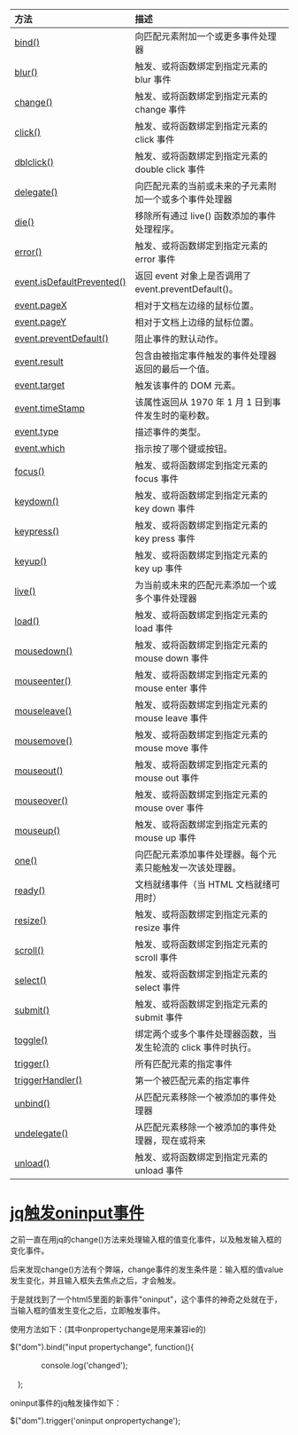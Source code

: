 | 方法                                                         | 描述                                                         |
| :----------------------------------------------------------- | :----------------------------------------------------------- |
| [bind()](https://www.w3school.com.cn/jquery/event_bind.asp)  | 向匹配元素附加一个或更多事件处理器                           |
| [blur()](https://www.w3school.com.cn/jquery/event_blur.asp)  | 触发、或将函数绑定到指定元素的 blur 事件                     |
| [change()](https://www.w3school.com.cn/jquery/event_change.asp) | 触发、或将函数绑定到指定元素的 change 事件                   |
| [click()](https://www.w3school.com.cn/jquery/event_click.asp) | 触发、或将函数绑定到指定元素的 click 事件                    |
| [dblclick()](https://www.w3school.com.cn/jquery/event_dblclick.asp) | 触发、或将函数绑定到指定元素的 double click 事件             |
| [delegate()](https://www.w3school.com.cn/jquery/event_delegate.asp) | 向匹配元素的当前或未来的子元素附加一个或多个事件处理器       |
| [die()](https://www.w3school.com.cn/jquery/event_die.asp)    | 移除所有通过 live() 函数添加的事件处理程序。                 |
| [error()](https://www.w3school.com.cn/jquery/event_error.asp) | 触发、或将函数绑定到指定元素的 error 事件                    |
| [event.isDefaultPrevented()](https://www.w3school.com.cn/jquery/event_isdefaultprevented.asp) | 返回 event 对象上是否调用了 event.preventDefault()。         |
| [event.pageX](https://www.w3school.com.cn/jquery/event_pagex.asp) | 相对于文档左边缘的鼠标位置。                                 |
| [event.pageY](https://www.w3school.com.cn/jquery/event_pagey.asp) | 相对于文档上边缘的鼠标位置。                                 |
| [event.preventDefault()](https://www.w3school.com.cn/jquery/event_preventdefault.asp) | 阻止事件的默认动作。                                         |
| [event.result](https://www.w3school.com.cn/jquery/event_result.asp) | 包含由被指定事件触发的事件处理器返回的最后一个值。           |
| [event.target](https://www.w3school.com.cn/jquery/event_target.asp) | 触发该事件的 DOM 元素。                                      |
| [event.timeStamp](https://www.w3school.com.cn/jquery/event_timeStamp.asp) | 该属性返回从 1970 年 1 月 1 日到事件发生时的毫秒数。         |
| [event.type](https://www.w3school.com.cn/jquery/event_type.asp) | 描述事件的类型。                                             |
| [event.which](https://www.w3school.com.cn/jquery/event_which.asp) | 指示按了哪个键或按钮。                                       |
| [focus()](https://www.w3school.com.cn/jquery/event_focus.asp) | 触发、或将函数绑定到指定元素的 focus 事件                    |
| [keydown()](https://www.w3school.com.cn/jquery/event_keydown.asp) | 触发、或将函数绑定到指定元素的 key down 事件                 |
| [keypress()](https://www.w3school.com.cn/jquery/event_keypress.asp) | 触发、或将函数绑定到指定元素的 key press 事件                |
| [keyup()](https://www.w3school.com.cn/jquery/event_keyup.asp) | 触发、或将函数绑定到指定元素的 key up 事件                   |
| [live()](https://www.w3school.com.cn/jquery/event_live.asp)  | 为当前或未来的匹配元素添加一个或多个事件处理器               |
| [load()](https://www.w3school.com.cn/jquery/event_load.asp)  | 触发、或将函数绑定到指定元素的 load 事件                     |
| [mousedown()](https://www.w3school.com.cn/jquery/event_mousedown.asp) | 触发、或将函数绑定到指定元素的 mouse down 事件               |
| [mouseenter()](https://www.w3school.com.cn/jquery/event_mouseenter.asp) | 触发、或将函数绑定到指定元素的 mouse enter 事件              |
| [mouseleave()](https://www.w3school.com.cn/jquery/event_mouseleave.asp) | 触发、或将函数绑定到指定元素的 mouse leave 事件              |
| [mousemove()](https://www.w3school.com.cn/jquery/event_mousemove.asp) | 触发、或将函数绑定到指定元素的 mouse move 事件               |
| [mouseout()](https://www.w3school.com.cn/jquery/event_mouseout.asp) | 触发、或将函数绑定到指定元素的 mouse out 事件                |
| [mouseover()](https://www.w3school.com.cn/jquery/event_mouseover.asp) | 触发、或将函数绑定到指定元素的 mouse over 事件               |
| [mouseup()](https://www.w3school.com.cn/jquery/event_mouseup.asp) | 触发、或将函数绑定到指定元素的 mouse up 事件                 |
| [one()](https://www.w3school.com.cn/jquery/event_one.asp)    | 向匹配元素添加事件处理器。每个元素只能触发一次该处理器。     |
| [ready()](https://www.w3school.com.cn/jquery/event_ready.asp) | 文档就绪事件（当 HTML 文档就绪可用时）                       |
| [resize()](https://www.w3school.com.cn/jquery/event_resize.asp) | 触发、或将函数绑定到指定元素的 resize 事件                   |
| [scroll()](https://www.w3school.com.cn/jquery/event_scroll.asp) | 触发、或将函数绑定到指定元素的 scroll 事件                   |
| [select()](https://www.w3school.com.cn/jquery/event_select.asp) | 触发、或将函数绑定到指定元素的 select 事件                   |
| [submit()](https://www.w3school.com.cn/jquery/event_submit.asp) | 触发、或将函数绑定到指定元素的 submit 事件                   |
| [toggle()](https://www.w3school.com.cn/jquery/event_toggle.asp) | 绑定两个或多个事件处理器函数，当发生轮流的 click 事件时执行。 |
| [trigger()](https://www.w3school.com.cn/jquery/event_trigger.asp) | 所有匹配元素的指定事件                                       |
| [triggerHandler()](https://www.w3school.com.cn/jquery/event_triggerhandler.asp) | 第一个被匹配元素的指定事件                                   |
| [unbind()](https://www.w3school.com.cn/jquery/event_unbind.asp) | 从匹配元素移除一个被添加的事件处理器                         |
| [undelegate()](https://www.w3school.com.cn/jquery/event_undelegate.asp) | 从匹配元素移除一个被添加的事件处理器，现在或将来             |
| [unload()](https://www.w3school.com.cn/jquery/event_unload.asp) | 触发、或将函数绑定到指定元素的 unload 事件                   |

# [jq触发oninput事件](https://www.cnblogs.com/wurijie/p/5385774.html)

之前一直在用jq的change()方法来处理输入框的值变化事件，以及触发输入框的变化事件。

后来发现change()方法有个弊端，change事件的发生条件是：输入框的值value发生变化，并且输入框失去焦点之后，才会触发。

于是就找到了一个html5里面的新事件"oninput"，这个事件的神奇之处就在于，当输入框的值发生变化之后，立即触发事件。

使用方法如下：(其中onpropertychange是用来兼容ie的)

  $("dom").bind("input propertychange", function(){

　　　　console.log('changed');

　);

oninput事件的jq触发操作如下：

$("dom").trigger('oninput onpropertychange');